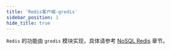 ```yaml
---
title: 'Redis客户端-gredis'
sidebar_position: 1
hide_title: true
---
```


`Redis` 的功能由 `gredis` 模块实现，具体请参考 [NoSQL Redis](output/goframe-v2.5-md/核心组件/NoSQL%20Redis) 章节。